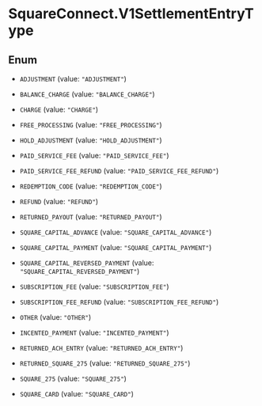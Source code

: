 # SquareConnect.V1SettlementEntryType

## Enum


* `ADJUSTMENT` (value: `"ADJUSTMENT"`)

* `BALANCE_CHARGE` (value: `"BALANCE_CHARGE"`)

* `CHARGE` (value: `"CHARGE"`)

* `FREE_PROCESSING` (value: `"FREE_PROCESSING"`)

* `HOLD_ADJUSTMENT` (value: `"HOLD_ADJUSTMENT"`)

* `PAID_SERVICE_FEE` (value: `"PAID_SERVICE_FEE"`)

* `PAID_SERVICE_FEE_REFUND` (value: `"PAID_SERVICE_FEE_REFUND"`)

* `REDEMPTION_CODE` (value: `"REDEMPTION_CODE"`)

* `REFUND` (value: `"REFUND"`)

* `RETURNED_PAYOUT` (value: `"RETURNED_PAYOUT"`)

* `SQUARE_CAPITAL_ADVANCE` (value: `"SQUARE_CAPITAL_ADVANCE"`)

* `SQUARE_CAPITAL_PAYMENT` (value: `"SQUARE_CAPITAL_PAYMENT"`)

* `SQUARE_CAPITAL_REVERSED_PAYMENT` (value: `"SQUARE_CAPITAL_REVERSED_PAYMENT"`)

* `SUBSCRIPTION_FEE` (value: `"SUBSCRIPTION_FEE"`)

* `SUBSCRIPTION_FEE_REFUND` (value: `"SUBSCRIPTION_FEE_REFUND"`)

* `OTHER` (value: `"OTHER"`)

* `INCENTED_PAYMENT` (value: `"INCENTED_PAYMENT"`)

* `RETURNED_ACH_ENTRY` (value: `"RETURNED_ACH_ENTRY"`)

* `RETURNED_SQUARE_275` (value: `"RETURNED_SQUARE_275"`)

* `SQUARE_275` (value: `"SQUARE_275"`)

* `SQUARE_CARD` (value: `"SQUARE_CARD"`)


